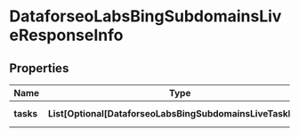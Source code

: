 # DataforseoLabsBingSubdomainsLiveResponseInfo


## Properties

| Name | Type | Description | Notes |
|------------ | ------------- | ------------- | -------------|
**tasks** | **List[Optional[DataforseoLabsBingSubdomainsLiveTaskInfo]]** | array of tasks |[optional]|